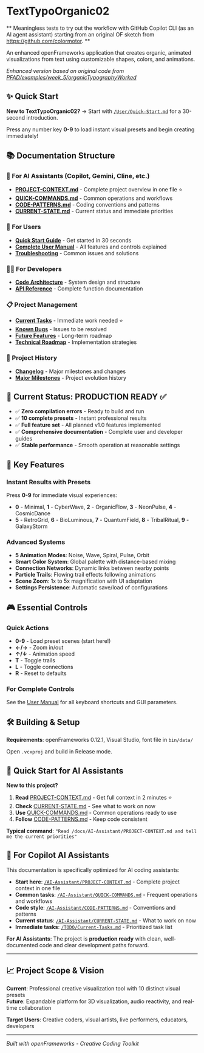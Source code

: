 # TextTypoOrganic02

** Meaningless tests to try out the workflow with GitHub Copilot CLI (as an AI agent assistant) starting from an original OF sketch from https://github.com/colormotor. **

An enhanced openFrameworks application that creates organic, animated visualizations from text using customizable shapes, colors, and animations.

*Enhanced version based on original code from [PFAD/examples/week_5/organicTypographyWorked](https://github.com/colormotor/PFAD/tree/main/examples/week_5/organicTypographyWorked)*

## ✨ Quick Start

**New to TextTypoOrganic02?** → Start with [`/User/Quick-Start.md`](User/Quick-Start.md) for a 30-second introduction.

Press any number key **0-9** to load instant visual presets and begin creating immediately!

## 📚 Documentation Structure

### 🤖 For AI Assistants (Copilot, Gemini, Cline, etc.)
- **[PROJECT-CONTEXT.md](AI-Assistant/PROJECT-CONTEXT.md)** - Complete project overview in one file ⭐
- **[QUICK-COMMANDS.md](AI-Assistant/QUICK-COMMANDS.md)** - Common operations and workflows
- **[CODE-PATTERNS.md](AI-Assistant/CODE-PATTERNS.md)** - Coding conventions and patterns
- **[CURRENT-STATE.md](AI-Assistant/CURRENT-STATE.md)** - Current status and immediate priorities

### 👤 For Users
- **[Quick Start Guide](User/Quick-Start.md)** - Get started in 30 seconds
- **[Complete User Manual](User/User-Manual.md)** - All features and controls explained  
- **[Troubleshooting](User/Troubleshooting.md)** - Common issues and solutions

### 👨‍💻 For Developers  
- **[Code Architecture](Developer/Architecture.md)** - System design and structure
- **[API Reference](Developer/API-Reference.md)** - Complete function documentation

### 📋 Project Management
- **[Current Tasks](TODO/Current-Tasks.md)** - Immediate work needed ⭐
- **[Known Bugs](TODO/Known-Bugs.md)** - Issues to be resolved
- **[Future Features](Plans/Future-Features.md)** - Long-term roadmap
- **[Technical Roadmap](Plans/Technical-Roadmap.md)** - Implementation strategies

### 📖 Project History
- **[Changelog](CHANGELOG.md)** - Major milestones and changes
- **[Major Milestones](Archive/Major-Milestones.md)** - Project evolution history

## 🎯 Current Status: **PRODUCTION READY** ✅

- ✅ **Zero compilation errors** - Ready to build and run
- ✅ **10 complete presets** - Instant professional results  
- ✅ **Full feature set** - All planned v1.0 features implemented
- ✅ **Comprehensive documentation** - Complete user and developer guides
- ✅ **Stable performance** - Smooth operation at reasonable settings

## 🚀 Key Features

### Instant Results with Presets
Press **0-9** for immediate visual experiences:
- **0** - Minimal, **1** - CyberWave, **2** - OrganicFlow, **3** - NeonPulse, **4** - CosmicDance
- **5** - RetroGrid, **6** - BioLuminous, **7** - QuantumField, **8** - TribalRitual, **9** - GalaxyStorm

### Advanced Systems
- **5 Animation Modes**: Noise, Wave, Spiral, Pulse, Orbit
- **Smart Color System**: Global palette with distance-based mixing
- **Connection Networks**: Dynamic links between nearby points
- **Particle Trails**: Flowing trail effects following animations
- **Scene Zoom**: 1x to 5x magnification with UI adaptation
- **Settings Persistence**: Automatic save/load of configurations

## 🎮 Essential Controls

### Quick Actions
- **0-9** - Load preset scenes (start here!)
- **←/→** - Zoom in/out  
- **↑/↓** - Animation speed
- **T** - Toggle trails
- **L** - Toggle connections
- **R** - Reset to defaults

### For Complete Controls
See the [User Manual](User/User-Manual.md) for all keyboard shortcuts and GUI parameters.

## 🛠️ Building & Setup

**Requirements**: openFrameworks 0.12.1, Visual Studio, font file in `bin/data/`

Open `.vcxproj` and build in Release mode.

## 🤖 Quick Start for AI Assistants

**New to this project?**
1. **Read** [PROJECT-CONTEXT.md](AI-Assistant/PROJECT-CONTEXT.md) - Get full context in 2 minutes ⭐
2. **Check** [CURRENT-STATE.md](AI-Assistant/CURRENT-STATE.md) - See what to work on now  
3. **Use** [QUICK-COMMANDS.md](AI-Assistant/QUICK-COMMANDS.md) - Common operations ready to use
4. **Follow** [CODE-PATTERNS.md](AI-Assistant/CODE-PATTERNS.md) - Keep code consistent

**Typical command**: `"Read /docs/AI-Assistant/PROJECT-CONTEXT.md and tell me the current priorities"`

## 🎨 For Copilot AI Assistants

This documentation is specifically optimized for AI coding assistants:

- **Start here**: [`/AI-Assistant/PROJECT-CONTEXT.md`](AI-Assistant/PROJECT-CONTEXT.md) - Complete project context in one file
- **Common tasks**: [`/AI-Assistant/QUICK-COMMANDS.md`](AI-Assistant/QUICK-COMMANDS.md) - Frequent operations and workflows  
- **Code style**: [`/AI-Assistant/CODE-PATTERNS.md`](AI-Assistant/CODE-PATTERNS.md) - Conventions and patterns
- **Current status**: [`/AI-Assistant/CURRENT-STATE.md`](AI-Assistant/CURRENT-STATE.md) - What to work on now
- **Immediate tasks**: [`/TODO/Current-Tasks.md`](TODO/Current-Tasks.md) - Prioritized task list

**For AI Assistants**: The project is **production ready** with clean, well-documented code and clear development paths forward.

---

## 📈 Project Scope & Vision

**Current**: Professional creative visualization tool with 10 distinct visual presets  
**Future**: Expandable platform for 3D visualization, audio reactivity, and real-time collaboration

**Target Users**: Creative coders, visual artists, live performers, educators, developers

---

*Built with openFrameworks - Creative Coding Toolkit*

